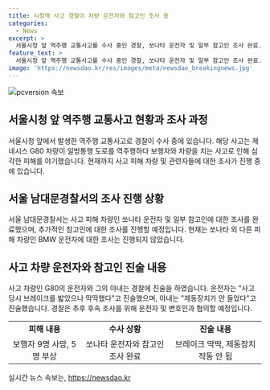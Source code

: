 ```yaml
---
title: 시청역 사고 경찰이 차량 운전자와 참고인 조사 중
categories:
  - News
excerpt: >
  서울시청 앞 역주행 교통사고를 수사 중인 경찰, 쏘나타 운전자 및 일부 참고인 조사 완료. 1일 저녁 시청역 인근에서 발생한 사고로 보행자 9명 사망, 5명 부상. 현재는 쏘나타 차량 운전자에 대한 조사만 진행되어, BMW 운전자에 대한 조사는 아직 진행되지 않은 상황. G80 운전자와 아내의 진술에 따르면 사고 당시 브레이크 작동이 미흡했다는 주장이 제기되고 있으며, 추가적인 조사가 예정되어 있다.
feature_text: >
  서울시청 앞 역주행 교통사고를 수사 중인 경찰, 쏘나타 운전자 및 일부 참고인 조사 완료. 1일 저녁 시청역 인근에서 발생한 사고로 보행자 9명 사망, 5명 부상. 현재는 쏘나타 차량 운전자에 대한 조사만 진행되어, BMW 운전자에 대한 조사는 아직 진행되지 않은 상황. G80 운전자와 아내의 진술에 따르면 사고 당시 브레이크 작동이 미흡했다는 주장이 제기되고 있으며, 추가적인 조사가 예정되어 있다.
image: 'https://newsdao.kr/res/images/meta/newsdao_breakingnews.jpg'
---
```


<p><img src="https://newsdao.kr/res/images/meta/newsdao_breakingnews.jpg" alt="pcversion 속보" /></p>

<h2 data-ke-size="size26">서울시청 앞 역주행 교통사고 현황과 조사 과정</h2>

<p data-ke-size="size16">서울시청 앞에서 발생한 역주행 교통사고로 경찰이 수사 중에 있습니다. 해당 사고는 제네시스 G80 차량이 일방통행 도로를 역주행하다 보행자와 차량을 치는 사고로 인해 심각한 피해를 야기했습니다. 현재까지 사고 피해 차량 및 관련자들에 대한 조사가 진행 중에 있습니다.</p>

<h2 data-ke-size="size24">서울 남대문경찰서의 조사 진행 상황</h2>

<p data-ke-size="size16">서울 남대문경찰서는 사고 피해 차량인 쏘나타 운전자 및 일부 참고인에 대한 조사를 완료했으며, 추가적인 참고인에 대한 조사를 진행할 예정입니다. 현재는 쏘나타 외 다른 피해 차량인 BMW 운전자에 대한 조사는 진행되지 않았습니다.</p>

<h2 data-ke-size="size24">사고 차량 운전자와 참고인 진술 내용</h2>

<p data-ke-size="size16">사고 차량인 G80의 운전자와 그의 아내는 경찰에 진술을 하였습니다. 운전자는 "사고 당시 브레이크를 밟았으나 딱딱했다"고 진술했으며, 아내는 "제동장치가 안 들었다"고 진술했습니다. 경찰은 추후 후속 조사를 위해 운전자 및 변호인과 협의할 예정입니다.</p>

<table>
  <tr>
    <td style="text-align: center; height: 17px;"><b>피해 내용</b></td>
    <td style="text-align: center; height: 17px;"><b>수사 상황</b></td>
    <td style="text-align: center; height: 17px;"><b>진술 내용</b></td>
  </tr>
  <tr>
    <td style="text-align: center; height: 17px;">보행자 9명 사망, 5명 부상</td>
    <td style="text-align: center; height: 17px;">쏘나타 운전자와 참고인 조사 완료</td>
    <td style="text-align: center; height: 17px;">브레이크 딱딱, 제동장치 작동 안 됨</td>
  </tr>
</table>
실시간 뉴스 속보는, <a href="https://newsdao.kr" rel="dofollow">https://newsdao.kr</a>


